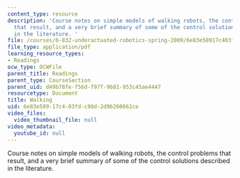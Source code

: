 ```yaml
---
content_type: resource
description: 'Course notes on simple models of walking robots, the control problems
  that result, and a very brief summary of some of the control solutions described
  in the literature. '
file: /courses/6-832-underactuated-robotics-spring-2009/6e83e58917c403fdc98d2d96260661ce_MIT6_832s09_read_ch05.pdf
file_type: application/pdf
learning_resource_types:
- Readings
ocw_type: OCWFile
parent_title: Readings
parent_type: CourseSection
parent_uid: d49b78fe-f56d-f97f-9681-953c45ae4447
resourcetype: Document
title: Walking
uid: 6e83e589-17c4-03fd-c98d-2d96260661ce
video_files:
  video_thumbnail_file: null
video_metadata:
  youtube_id: null
---
```

Course notes on simple models of walking robots, the control problems that result, and a very brief summary of some of the control solutions described in the literature. 